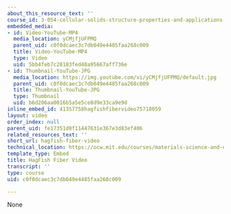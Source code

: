 ```yaml
---
about_this_resource_text: ''
course_id: 3-054-cellular-solids-structure-properties-and-applications-spring-2015
embedded_media:
- id: Video-YouTube-MP4
  media_location: yCMjfjUFPMQ
  parent_uid: c0f0dcaec3c7db049e4485faa268c009
  title: Video-YouTube-MP4
  type: Video
  uid: 5bb4feb7c28183fed48a95667aff736e
- id: Thumbnail-YouTube-JPG
  media_location: https://img.youtube.com/vi/yCMjfjUFPMQ/default.jpg
  parent_uid: c0f0dcaec3c7db049e4485faa268c009
  title: Thumbnail-YouTube-JPG
  type: Thumbnail
  uid: b6d206aa0016b5a5e5ce8d9e33ca9e9d
inline_embed_id: 41357758hagfishfibervideo75718059
layout: video
order_index: null
parent_uid: fe17351d8f11447631e367e3d83ef406
related_resources_text: ''
short_url: hagfish-fiber-video
technical_location: https://ocw.mit.edu/courses/materials-science-and-engineering/3-054-cellular-solids-structure-properties-and-applications-spring-2015/related-videos/hagfish-fiber-video
template_type: Embed
title: HagFish Fiber Video
transcript: ''
type: course
uid: c0f0dcaec3c7db049e4485faa268c009

---
```

None
